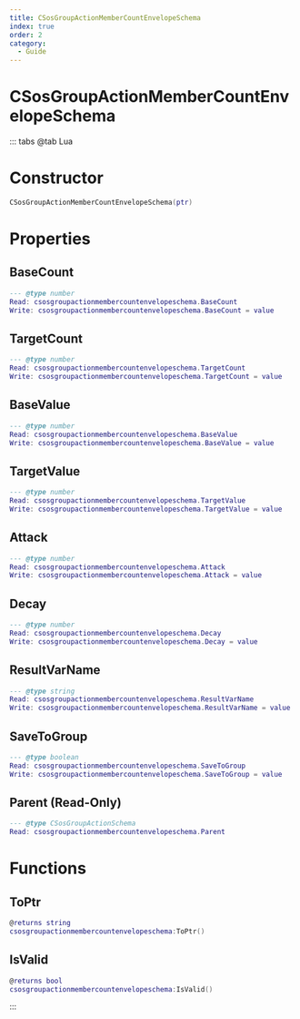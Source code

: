 ```yaml
---
title: CSosGroupActionMemberCountEnvelopeSchema
index: true
order: 2
category:
  - Guide
---
```


# CSosGroupActionMemberCountEnvelopeSchema

::: tabs
@tab Lua
# Constructor
```lua
CSosGroupActionMemberCountEnvelopeSchema(ptr)
```
# Properties
## BaseCount 
```lua
--- @type number
Read: csosgroupactionmembercountenvelopeschema.BaseCount
Write: csosgroupactionmembercountenvelopeschema.BaseCount = value
```
## TargetCount 
```lua
--- @type number
Read: csosgroupactionmembercountenvelopeschema.TargetCount
Write: csosgroupactionmembercountenvelopeschema.TargetCount = value
```
## BaseValue 
```lua
--- @type number
Read: csosgroupactionmembercountenvelopeschema.BaseValue
Write: csosgroupactionmembercountenvelopeschema.BaseValue = value
```
## TargetValue 
```lua
--- @type number
Read: csosgroupactionmembercountenvelopeschema.TargetValue
Write: csosgroupactionmembercountenvelopeschema.TargetValue = value
```
## Attack 
```lua
--- @type number
Read: csosgroupactionmembercountenvelopeschema.Attack
Write: csosgroupactionmembercountenvelopeschema.Attack = value
```
## Decay 
```lua
--- @type number
Read: csosgroupactionmembercountenvelopeschema.Decay
Write: csosgroupactionmembercountenvelopeschema.Decay = value
```
## ResultVarName 
```lua
--- @type string
Read: csosgroupactionmembercountenvelopeschema.ResultVarName
Write: csosgroupactionmembercountenvelopeschema.ResultVarName = value
```
## SaveToGroup 
```lua
--- @type boolean
Read: csosgroupactionmembercountenvelopeschema.SaveToGroup
Write: csosgroupactionmembercountenvelopeschema.SaveToGroup = value
```
## Parent (Read-Only)
```lua
--- @type CSosGroupActionSchema
Read: csosgroupactionmembercountenvelopeschema.Parent
```
# Functions
## ToPtr
```lua
@returns string
csosgroupactionmembercountenvelopeschema:ToPtr()
```
## IsValid
```lua
@returns bool
csosgroupactionmembercountenvelopeschema:IsValid()
```

:::